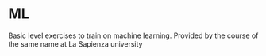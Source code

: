# ML

Basic level exercises to train on machine learning. Provided by the course of the same name at La Sapienza university
